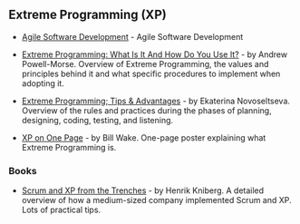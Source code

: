 ## Extreme Programming (XP)

- [Agile Software Development](http://www.agile-process.org/) - Agile Software Development

- [Extreme Programming: What Is It And How Do You Use It?](https://airbrake.io/blog/sdlc/extreme-programming) - by Andrew Powell-Morse. Overview of Extreme Programming, the values and principles behind it and what specific procedures to implement when adopting it.

- [Extreme Programming; Tips & Advantages](https://apiumhub.com/tech-blog-barcelona/extreme-programming-tips-advantages/) - by Ekaterina Novoseltseva. Overview of the rules and practices during the phases of planning, designing, coding, testing, and listening.

- [XP on One Page](http://xp123.com/articles/xp-on-one-page/) - by Bill Wake. One-page poster explaining what Extreme Programming is.

### Books

- [Scrum and XP from the Trenches](https://www.infoq.com/minibooks/scrum-xp-from-the-trenches-2) - by Henrik Kniberg. A detailed overview of how a medium-sized company implemented Scrum and XP. Lots of practical tips.
